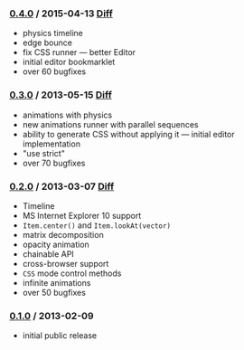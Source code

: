 ### [0.4.0](http://github.com/lvivski/anima/tree/0.4.0) / 2015-04-13 [Diff](https://github.com/lvivski/anima/compare/0.3.0...0.4.0)
- physics timeline
- edge bounce
- fix CSS runner
— better Editor
- initial editor bookmarklet
- over 60 bugfixes

### [0.3.0](http://github.com/lvivski/anima/tree/0.3.0) / 2013-05-15 [Diff](https://github.com/lvivski/anima/compare/0.2.0...0.3.0)
- animations with physics
- new animations runner with parallel sequences
- ability to generate CSS without applying it
— initial editor implementation
- "use strict"
- over 70 bugfixes

### [0.2.0](http://github.com/lvivski/anima/tree/0.2.0) / 2013-03-07 [Diff](https://github.com/lvivski/anima/compare/0.1.0...0.2.0)
- Timeline
- MS Internet Explorer 10 support
- `Item.center()` and `Item.lookAt(vector)`
- matrix decomposition
- opacity animation
- chainable API
- cross-browser support
- `CSS` mode control methods
- infinite animations
- over 50 bugfixes

### [0.1.0](http://github.com/lvivski/anima/tree/0.1.0) / 2013-02-09
- initial public release
